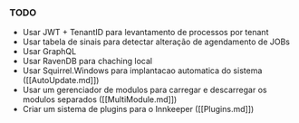 ### TODO

- Usar JWT + TenantID para levantamento de processos por tenant
- Usar tabela de sinais para detectar alteração de agendamento de JOBs
- Usar GraphQL
- Usar RavenDB para chaching local
- Usar Squirrel.Windows para implantacao automatica do sistema ([[AutoUpdate.md]])
- Usar um gerenciador de modulos para carregar e descarregar os modulos separados ([[MultiModule.md]])
- Criar um sistema de plugins para o Innkeeper ([[Plugins.md]])